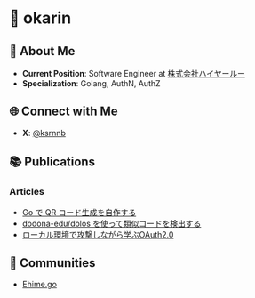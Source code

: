 # 🥦 okarin

## 🚀 About Me

- **Current Position**: Software Engineer at [株式会社ハイヤールー](https://hireroo.io/)
- **Specialization**: Golang, AuthN, AuthZ

## 🌐 Connect with Me

- **X**: [@ksrnnb](https://x.com/okarin_dev)

## 📚 Publications

### Articles
- [Go で QR コード生成を自作する](https://zenn.dev/ksrnnb/articles/25cbd71bef10c7)
- [dodona-edu/dolos を使って類似コードを検出する](https://hireroo.io/journal/tech/similar-code-using-dolos)
- [ローカル環境で攻撃しながら学ぶOAuth2.0](https://zenn.dev/ksrnnb/articles/697b34703a36a1)

## 🏡 Communities
- [Ehime.go](https://ehimego.connpass.com/)
